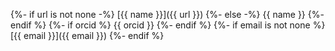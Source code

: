 {%- if url is not none -%}
    [{{ name }}]({{ url }})
{%- else -%}
    {{ name }}
{%- endif %}
{%- if orcid %}
    {{ orcid }}
{%- endif %}
{%- if email is not none %}
    [{{ email }}]({{ email }})
{%- endif %}

